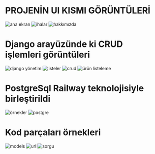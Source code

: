 <h1>PROJENİN UI KISMI GÖRÜNTÜLERİ</h1>  

![ana ekran](https://github.com/Berkaygulmez/BaykarIHAProject/assets/126198389/7ac353a1-81cb-4b38-8640-f7e46d073cb9)
![ihalar](https://github.com/Berkaygulmez/BaykarIHAProject/assets/126198389/64d5df60-105e-44b0-b709-8431cdc07a9c)
![hakkımızda](https://github.com/Berkaygulmez/BaykarIHAProject/assets/126198389/76df7b7b-927f-42df-909f-2d730cabca97)

<h1>Django arayüzünde ki CRUD işlemleri görüntüleri </h1>

![django yönetim](https://github.com/Berkaygulmez/BaykarIHAProject/assets/126198389/238f378e-6262-4f4e-88ba-9a1b7d04c6dd)
![listeler](https://github.com/Berkaygulmez/BaykarIHAProject/assets/126198389/cd14c331-3a4b-404d-9b1f-e2be6136ae90)
![crud](https://github.com/Berkaygulmez/BaykarIHAProject/assets/126198389/c447e28f-1174-441a-ab95-b026432218c6)
![ürün listeleme](https://github.com/Berkaygulmez/BaykarIHAProject/assets/126198389/d0b9558d-cab3-4e9b-b9f5-9ee85e002fd5)

<h1> PostgreSql Railway teknolojisiyle birleştirildi </h1>

![örnekler](https://github.com/Berkaygulmez/BaykarIHAProject/assets/126198389/e097113a-1eff-442b-982e-ecb78e48ed0f)
![postgre](https://github.com/Berkaygulmez/BaykarIHAProject/assets/126198389/8a7c8bc4-f65f-4f2e-8471-f2c2e31fa0f9)

<h1> Kod parçaları örnekleri </h1>

![models](https://github.com/Berkaygulmez/BaykarIHAProject/assets/126198389/1bfcfdb0-2776-45f7-87d7-c91ef3c99843)
![url](https://github.com/Berkaygulmez/BaykarIHAProject/assets/126198389/a3ca7335-1d0b-4a0f-93cf-1f715d676e6e)
![sorgu](https://github.com/Berkaygulmez/BaykarIHAProject/assets/126198389/d1dcf99f-d646-40b4-92f7-59942ddd297a)
